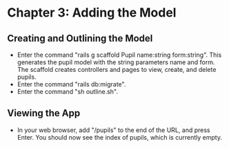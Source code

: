 # Chapter 3: Adding the Model

## Creating and Outlining the Model
* Enter the command "rails g scaffold Pupil name:string form:string".  This generates the pupil model with the string parameters name and form.  The scaffold creates controllers and pages to view, create, and delete pupils.
* Enter the command "rails db:migrate".
* Enter the command "sh outline.sh".

## Viewing the App
* In your web browser, add "/pupils" to the end of the URL, and press Enter.  You should now see the index of pupils, which is currently empty.
